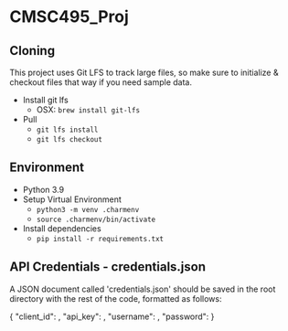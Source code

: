 # CMSC495_Proj


## Cloning
This project uses Git LFS to track large files, so make sure to initialize & checkout files that way if you need sample data.

- Install git lfs
  - OSX: `brew install git-lfs`
- Pull
  - `git lfs install`
  - `git lfs checkout`

## Environment
- Python 3.9
- Setup Virtual Environment
    - `python3 -m venv .charmenv`
    - `source .charmenv/bin/activate`
- Install dependencies
    - `pip install -r requirements.txt`

## API Credentials - credentials.json

A JSON document called 'credentials.json' should be saved in the root directory with the rest of the code,
formatted as follows:

{
  "client_id": <client ID from reddit>,
  "api_key": <secret api key from reddit>,
  "username": <associated reddit username>,
  "password": <associated reddit password>
}
